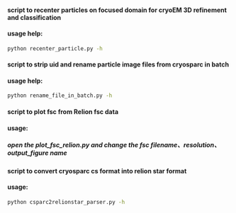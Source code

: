 #### script to recenter particles on focused domain for cryoEM 3D refinement and classification
#### usage help:
```bash
python recenter_particle.py -h
```
#### script to strip uid and rename particle image files from cryosparc in batch
#### usage help:
```bash
python rename_file_in_batch.py -h
```
#### script to plot fsc from Relion fsc data
#### usage:
##### open the **plot_fsc_relion.py** and change the fsc filename、resolution、output_figure name

#### script to convert cryosparc cs format into relion star format
#### usage:
``` bash
python csparc2relionstar_parser.py -h
```
